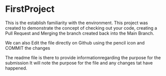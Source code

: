 # FirstProject
This is the establish familiarity with the environment.
This project was created to demonstrate the concept of checking out your code, creating a Pull Request and 
Merging the branch created back into the Main Branch.

We can also Edit the file directly on Github using the pencil icon and COMMIT the changes

The readme file is there to provide informationregarding the purpose for the submission
It will note the purpose for the file and any changes tat have happened. 
